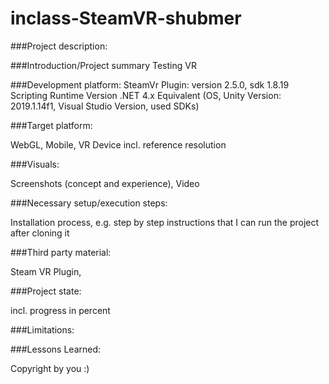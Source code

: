 # inclass-SteamVR-shubmer

###Project description:

###Introduction/Project summary
Testing VR

###Development platform:
SteamVr Plugin: version 2.5.0, sdk 1.8.19
Scripting Runtime Version .NET 4.x Equivalent
(OS, Unity Version: 2019.1.14f1, Visual Studio Version, used SDKs)

###Target platform:

WebGL, Mobile, VR Device incl. reference resolution

###Visuals:

Screenshots (concept and experience), Video

###Necessary setup/execution steps:

Installation process, e.g. step by step instructions that I can run the project after cloning it

###Third party material:

Steam VR Plugin, 

###Project state:

incl. progress in percent

###Limitations:

###Lessons Learned:

Copyright by you :)
